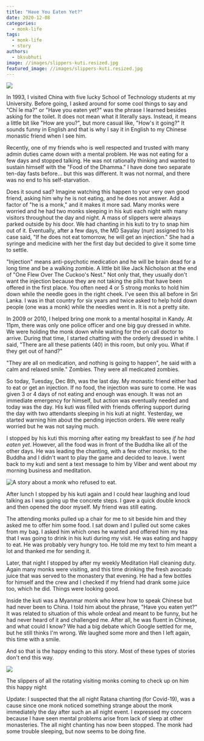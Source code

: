 ```yaml
---
title: "Have You Eaten Yet?"
date: 2020-12-08
categories: 
  - monk-life
tags: 
  - monk-life
  - story
authors: 
  - bksubhuti
image: //images/slippers-kuti.resized.jpg
featured_image: //images/slippers-kuti.resized.jpg
---
```


![](/images/mybowl-nov24-1024x768.jpg)

In 1993, I visited China with five lucky School of Technology students at my University. Before going, I asked around for some cool things to say and "Chī le ma?" or "Have you eaten yet?" was the phrase I learned besides asking for the toilet. It does not mean what it literally says. Instead, it means a little bit like "How are you?", but more casual like, "How's it going?" It sounds funny in English and that is why I say it in English to my Chinese monastic friend when I see him.

Recently, one of my friends who is well respected and trusted with many admin duties came down with a mental problem. He was not eating for a few days and stopped talking. He was not rationally thinking and wanted to sustain himself with the "Food of the Dhamma." I have done two separate ten-day fasts before... but this was different. It was not normal, and there was no end to his self-starvation.

Does it sound sad? Imagine watching this happen to your very own good friend, asking him why he is not eating, and he does not answer. Add a factor of "he is a monk," and it makes it more sad. Many monks were worried and he had two monks sleeping in his kuti each night with many visitors throughout the day and night. A mass of slippers were always parked outside by his door. We had chanting in his kuti to try to snap him out of it. Eventually, after a few days, the MD Sayalay (nun) assigned to his case said, "If he does not eat tomorrow, he will get an injection." She had a syringe and medicine with her the first day but decided to give it some time to settle.

"Injection" means anti-psychotic medication and he will be brain dead for a long time and be a walking zombie. A little bit like Jack Nicholson at the end of "One Flew Over The Cuckoo's Nest." Not only that, they usually don't want the injection because they are not taking the pills that have been offered in the first place. You often need 4 or 5 strong monks to hold him down while the needle goes in the right cheek. I've seen this all before in Sri Lanka. I was in that country for six years and twice asked to help hold down people (one was a monk) while the needles went in. It is not a pretty site.

In 2009 or 2010, I helped bring one monk to a mental hospital in Kandy. At 11pm, there was only one police officer and one big guy dressed in white. We were holding the monk down while waiting for the on call doctor to arrive. During that time, I started chatting with the orderly dressed in white. I said, "There are all these patients (40) in this room, but only you. What if they get out of hand?"

"They are all on medication, and nothing is going to happen", he said with a calm and relaxed smile." Zombies. They were all medicated zombies.

So today, Tuesday, Dec 8th, was the last day. My monastic friend either had to eat or get an injection. If no food, the injection was sure to come. He was given 3 or 4 days of not eating and enough was enough. It was not an immediate emergency for himself, but action was eventually needed and today was the day. His kuti was filled with friends offering support during the day with two attendants sleeping in his kuti at night. Yesterday, we started warning him about the pending injection orders. We were really worried but he was not saying much.

I stopped by his kuti this morning after eating my breakfast to see _if he had eaten yet_. However, all the food was in front of the Buddha like all of the other days. He was leading the chanting, with a few other monks, to the Buddha and I didn't want to play the game and decided to leave. I went back to my kuti and sent a text message to him by Viber and went about my morning business and meditation.

![A story about a monk who refused to eat.](assets/images/better-eat-edited.jpg)

After lunch I stopped by his kuti again and I could hear laughing and loud talking as I was going up the concrete steps. I gave a quick double knock and then opened the door myself. My friend was still eating.

The attending monks pulled up a chair for me to sit beside him and they asked me to offer him some food. I sat down and I pulled out some cakes from my bag. I asked him which ones he wanted and offered him my tea that I was going to drink in his kuti during my visit. He was eating and happy to eat. He was probably very hungry too. He told me my text to him meant a lot and thanked me for sending it.

Later, that night I stopped by after my weekly Meditation Hall cleaning duty. Again many monks were visiting, and this time drinking the fresh avocado juice that was served to the monastery that evening. He had a few bottles for himself and the crew and I checked if my friend had drank some juice too, which he did. Things were looking good.

Inside the kuti was a Myanmar monk who knew how to speak Chinese but had never been to China. I told him about the phrase, "Have you eaten yet?" It was related to situation of this whole ordeal and meant to be funny, but he had never heard of it and challenged me. After all, he was fluent in Chinese, and what could I know? We had a big debate which Google settled for me, but he still thinks I'm wrong. We laughed some more and then I left again, this time with a smile.

And so that is the happy ending to this story. Most of these types of stories don't end this way.

![](/images/slippers-kuti.resized.jpg)

The slippers of all the rotating visiting monks coming to check up on him this happy night

Update: I suspected that the all night Ratana chanting (for Covid-19), was a cause since one monk noticed something strange about the monk immediately the day after such an all night event. I expressed my concern because I have seen mental problems arise from lack of sleep at other monasteries. The all night chanting has now been stopped. The monk had some trouble sleeping, but now seems to be doing fine.